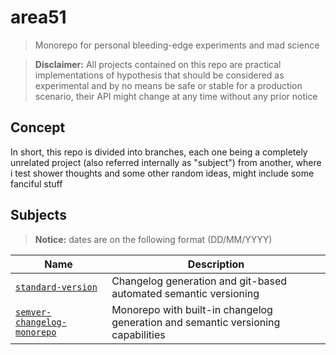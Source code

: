 # area51

> Monorepo for personal bleeding-edge experiments and mad science

> **Disclaimer:** All projects contained on this repo are practical implementations of hypothesis that should be considered as experimental and by no means be safe or stable for a production scenario, their API might change at any time without any prior notice

## Concept

In short, this repo is divided into branches, each one being a completely unrelated project (also referred internally as "subject") from another, where i test shower thoughts and some other random ideas, might include some fanciful stuff

## Subjects

> **Notice:** dates are on the following format (DD/MM/YYYY)

| Name                                                                                                        | Description                                                                      |
| ----------------------------------------------------------------------------------------------------------- | -------------------------------------------------------------------------------- |
| [`standard-version`](https://github.com/henriquehbr/area51/tree/subject/standard-version)                   | Changelog generation and git-based automated semantic versioning                 |
| [`semver-changelog-monorepo`](https://github.com/henriquehbr/area51/tree/subject/semver-changelog-monorepo) | Monorepo with built-in changelog generation and semantic versioning capabilities |

